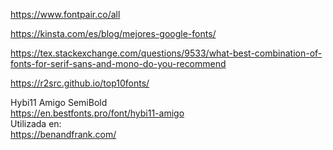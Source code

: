 https://www.fontpair.co/all

https://kinsta.com/es/blog/mejores-google-fonts/

https://tex.stackexchange.com/questions/9533/what-best-combination-of-fonts-for-serif-sans-and-mono-do-you-recommend


https://r2src.github.io/top10fonts/



Hybi11 Amigo SemiBold  
<https://en.bestfonts.pro/font/hybi11-amigo>  
Utilizada en:  
<https://benandfrank.com/>